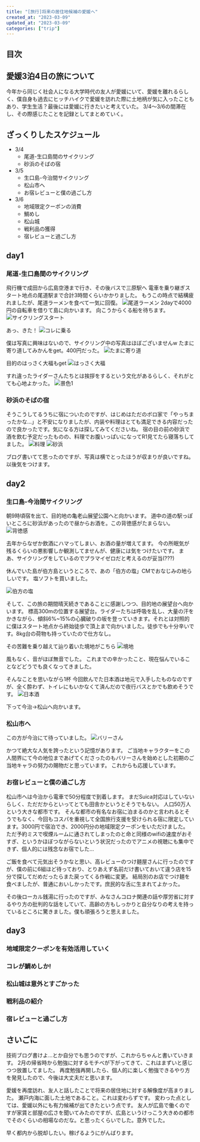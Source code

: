 ```yaml
---
title: "[旅行]将来の居住地候補の愛媛へ"
created_at: "2023-03-09"
updated_at: "2023-03-09"
categories: ["trip"]
---
```


## 目次

## 愛媛3泊4日の旅について

今年から同じく社会人になる大学時代の友人が愛媛にいて、愛媛を離れるらしく、僕自身も過去にヒッチハイクで愛媛を訪れた際に土地柄が気に入ったこともあり、学生生活？最後には愛媛に行きたいと考えていた。
3/4〜3/6の間滞在し、その際感じたことを記録としてまとめていく。

## ざっくりしたスケジュール

- 3/4
  - 尾道-生口島間のサイクリング
  - 砂浜のそばの宿
- 3/5
  - 生口島-今治間サイクリング
  - 松山市へ
  - お宿レビューと僕の過ごし方
- 3/6
  - 地域限定クーポンの消費
  - 鯛めし
  - 松山城
  - 戦利品の獲得
  - 宿レビューと過ごし方


## day1

### 尾道-生口島間のサイクリング
飛行機で成田から広島空港まで行き、その後バスで三原駅へ
電車を乗り継ぎスタート地点の尾道駅まで合計3時間くらいかかりました。
もうこの時点で結構疲れましたが、尾道ラーメンを食べて一気に回復。
![尾道ラーメン](/assets/posts/ehime/IMG_2770.JPG)
2dayで4000円の自転車を借りて島に向かいます。
向こうからくる船を待ちます。
![サイクリングスタート](/assets/posts/ehime/IMG_2774.JPG)

あっ、きた！
![コレに乗る](/assets/posts/ehime/IMG_2775.JPG)

僕は写真に興味はないので、サイクリング中の写真はほぼございませんw
たまに寄り道してみかんをget。400円だった。
![たまに寄り道](/assets/posts/ehime/IMG_2776.JPG)

目的のはっさく大福もget
![はっさく大福](/assets/posts/ehime/IMG_2779.JPG)

すれ違ったライダーさんたちとは挨拶をするという文化があるらしく、それがとても心地よかった。
![景色1](/assets/posts/ehime/IMG_2781.JPG)

### 砂浜のそばの宿
そうこうしてるうちに宿についたのですが、はじめはただのボロ家で「やっちまったかな...」と不安になりましたが、内装や料理はとても満足できる内容だったので良かったです。気になる方は探してみてくださいね。
宿の目の前の砂浜で酒を飲む予定だったものの、料理でお腹いっぱいになってR1見てたら寝落ちしてました。
![料理](/assets/posts/ehime/IMG_2784.JPG)
![砂浜](/assets/posts/ehime/IMG_2783.JPG)

ブログ書いてて思ったのですが、写真は横でとったほうが収まりが良いですね。以後気をつけます。

## day2

### 生口島-今治間サイクリング
朝9時頃宿を出て、目的地の亀老山展望公園へと向かいます。
道中の道の駅っぽいところに砂浜があったので昼からお酒を。この背徳感がたまらない。
![背徳感](/assets/posts/ehime/IMG_2788.JPG)

去年からなぜか飲酒にハマってしまい、お酒の量が増えてます。
今の所眠気が残るくらいの悪影響しか観測してませんが、健康には気をつけたいです。
まあ、サイクリングをしているのでプラマイゼロだと考えるのが妥当(???)

休んでいた島が伯方島というところで、あの「伯方の塩」CMでおなじみの地らしいです。
塩ソフトを買いました。

![伯方の塩](/assets/posts/ehime/IMG_2790.JPG)

そして、この旅の期間晴天続きであることに感謝しつつ、目的地の展望台へ向かいます。
標高300mの位置する展望台。ライダーたちは呼吸を乱し、大量の汗をかきながら、傾斜6%~15%の心臓破りの坂を登っていきます。それとは対照的に僕はスタート地点から終始徒歩で頂上まで向かいました。徒歩でも十分辛いです。8kg台の荷物も持っていたので仕方なし。

その苦難を乗り越えて辿り着いた境地がこちら
![境地](/assets/posts/ehime/IMG_2797.JPG)

風もなく、音がほぼ無音でした。
これまでの辛かったこと、現在悩んでいることなどどうでも良くなってきました。

そんなことを思いながら1杯
今回飲んでた日本酒は地元で入手したものなのですが、全く酔わず、トイレにもいかなくて済んだので夜行バスとかでも飲めそうです。
![日本酒](/assets/posts/ehime/IMG_2793.JPG)

下って今治→松山へ向かいます。

### 松山市へ
この方が今治にて待っていました。
![バリーさん](/assets/posts/ehime/IMG_2800.JPG)

かつて絶大な人気を誇ったという記憶があります。
ご当地キャラクターをこの人間界にて今の地位まであげてくださったのもバリーさんを始めとした初期のご当地キャラの努力の賜物だと思っています。
これからも応援しています。

### お宿レビューと僕の過ごし方
松山市へは今治から電車で50分程度で到着します。
まだSuica対応はしていないらしく、ただだからといってとても田舎かというとそうでもない。
人口50万人という大きな都市です。
そんな都市の有名なお宿に泊まるのかと言われるとそうでもなく、今回もコスパを重視して全国旅行支援を受けられる宿に限定しています。3000円で宿泊でき、2000円分の地域限定クーポンをいただけました。
ただ予約ミスで喫煙ルームに通されてしまったのと命と同様のwifiの速度がおそすぎ、というかほぼつながらないという状況だったのでアニメの視聴にも集中できず、個人的には残念なお宿でした...

ご飯を食べて元気出そうかなと思い、高レビューのつけ麺屋さんに行ったのですが、僕の前に6組ほど待っており、とりあえず名前だけ書いておいて違う店を15分で探してだめだったらまた戻ってくる作戦に変更。
結局別のお店でつけ麺を食べましたが、普通においしかったです。庶民的な舌に生まれてよかった。

その後ローカル銭湯に行ったのですが、みなさんコロナ関連の話や厚労省に対するやり方の批判的な話をしていて、高齢の方もしっかりと自分なりの考えを持っているところに驚きました。僕も頑張ろうと思えました。

## day3

### 地域限定クーポンを有効活用していく

### コレが鯛めしか!

### 松山城は意外とすごかった

### 戦利品の紹介

### 宿レビューと過ごし方

## さいごに
技術ブログ書けよ...とか自分でも思うのですが、これからちゃんと書いていきます。
2月の帰省時から勉強に対するモチベが下がってきて、これはまずいと感じつつ放置してました。
再度勉強再開したら、個人的に楽しく勉強できるやり方を発見したので、今後は大丈夫だと思います。

愛媛を再度訪れ、友人と話したことで将来の居住地に対する解像度が高まりました。
瀬戸内海に面した土地であること。これは変わらずです。
変わった点としては、愛媛以外にも有力候補が出てきたという点です。
友人が広島で働くのですが家賃と部屋の広さを聞いてみたのですが、広島というけっこう大きめの都市でそのくらいの相場なのだな。と思ったくらいでした。意外でした。

早く都内から脱却したい。稼げるようにがんばります。